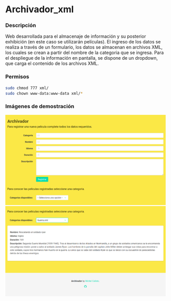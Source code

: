 # Archivador_xml

### Descripción

Web desarrollada para el almacenaje de información y su posterior exhibición (en este caso se utilizarán películas). El ingreso de los datos se realiza a través de un formulario, los datos se almacenan en archivos XML, los cuales se crean a partir del nombre de la categoria que se ingresa. Para el despliegue de la información en pantalla, se dispone de un dropdown, que carga el contenido de los archivos XML. 

### Permisos

``` bash
sudo chmod 777 xml/
sudo chown www-data:www-data xml/*
```
### Imágenes de demostración

<img src="images/demo/demo_1.png">
<img src="images/demo/demo_2.png">
